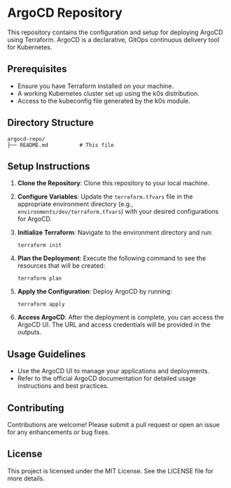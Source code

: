 # ArgoCD Repository

This repository contains the configuration and setup for deploying ArgoCD using Terraform. ArgoCD is a declarative, GitOps continuous delivery tool for Kubernetes.

## Prerequisites

- Ensure you have Terraform installed on your machine.
- A working Kubernetes cluster set up using the k0s distribution.
- Access to the kubeconfig file generated by the k0s module.

## Directory Structure

```
argocd-repo/
├── README.md          # This file
```

## Setup Instructions

1. **Clone the Repository**: Clone this repository to your local machine.

2. **Configure Variables**: Update the `terraform.tfvars` file in the appropriate environment directory (e.g., `environments/dev/terraform.tfvars`) with your desired configurations for ArgoCD.

3. **Initialize Terraform**: Navigate to the environment directory and run:
   ```
   terraform init
   ```

4. **Plan the Deployment**: Execute the following command to see the resources that will be created:
   ```
   terraform plan
   ```

5. **Apply the Configuration**: Deploy ArgoCD by running:
   ```
   terraform apply
   ```

6. **Access ArgoCD**: After the deployment is complete, you can access the ArgoCD UI. The URL and access credentials will be provided in the outputs.

## Usage Guidelines

- Use the ArgoCD UI to manage your applications and deployments.
- Refer to the official ArgoCD documentation for detailed usage instructions and best practices.

## Contributing

Contributions are welcome! Please submit a pull request or open an issue for any enhancements or bug fixes.

## License

This project is licensed under the MIT License. See the LICENSE file for more details.